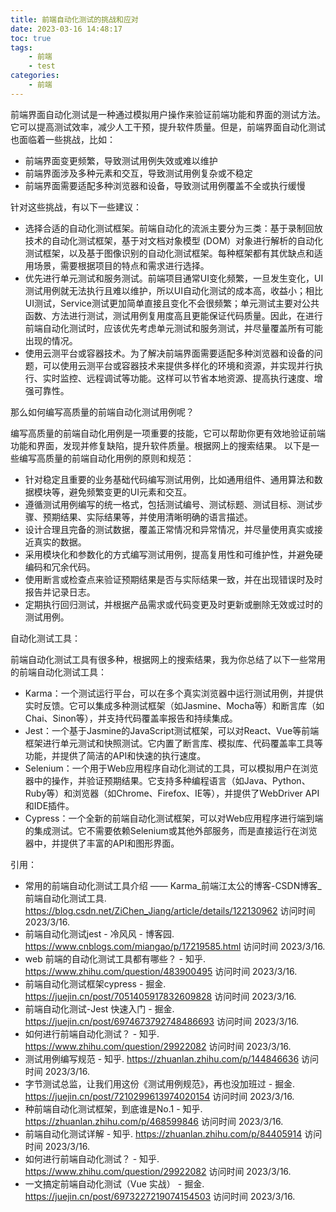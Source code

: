 ```yaml
---
title: 前端自动化测试的挑战和应对
date: 2023-03-16 14:48:17
toc: true
tags:
    - 前端
    - test
categories:
    - 前端
---
```


前端界面自动化测试是一种通过模拟用户操作来验证前端功能和界面的测试方法。它可以提高测试效率，减少人工干预，提升软件质量。但是，前端界面自动化测试也面临着一些挑战，比如：

- 前端界面变更频繁，导致测试用例失效或难以维护
- 前端界面涉及多种元素和交互，导致测试用例复杂或不稳定
- 前端界面需要适配多种浏览器和设备，导致测试用例覆盖不全或执行缓慢

针对这些挑战，有以下一些建议：

<!--more-->

- 选择合适的自动化测试框架。前端自动化的流派主要分为三类：基于录制回放技术的自动化测试框架，基于对文档对象模型 (DOM）对象进行解析的自动化测试框架，以及基于图像识别的自动化测试框架。每种框架都有其优缺点和适用场景，需要根据项目的特点和需求进行选择。
- 优先进行单元测试和服务测试。前端项目通常UI变化频繁，一旦发生变化，UI测试用例就无法执行且难以维护，所以UI自动化测试的成本高，收益小；相比UI测试，Service测试更加简单直接且变化不会很频繁；单元测试主要对公共函数、方法进行测试，测试用例复用度高且更能保证代码质量。因此，在进行前端自动化测试时，应该优先考虑单元测试和服务测试，并尽量覆盖所有可能出现的情况。
- 使用云测平台或容器技术。为了解决前端界面需要适配多种浏览器和设备的问题，可以使用云测平台或容器技术来提供多样化的环境和资源，并实现并行执行、实时监控、远程调试等功能。这样可以节省本地资源、提高执行速度、增强可靠性。

那么如何编写高质量的前端自动化测试用例呢？

编写高质量的前端自动化用例是一项重要的技能，它可以帮助你更有效地验证前端功能和界面，发现并修复缺陷，提升软件质量。根据网上的搜索结果。
以下是一些编写高质量的前端自动化用例的原则和规范：

- 针对稳定且重要的业务基础代码编写测试用例，比如通用组件、通用算法和数据模块等，避免频繁变更的UI元素和交互。
- 遵循测试用例编写的统一格式，包括测试编号、测试标题、测试目标、测试步骤、预期结果、实际结果等，并使用清晰明确的语言描述。
- 设计合理且完备的测试数据，覆盖正常情况和异常情况，并尽量使用真实或接近真实的数据。
- 采用模块化和参数化的方式编写测试用例，提高复用性和可维护性，并避免硬编码和冗余代码。
- 使用断言或检查点来验证预期结果是否与实际结果一致，并在出现错误时及时报告并记录日志。
- 定期执行回归测试，并根据产品需求或代码变更及时更新或删除无效或过时的测试用例。

自动化测试工具：

前端自动化测试工具有很多种，根据网上的搜索结果，我为你总结了以下一些常用的前端自动化测试工具：

- Karma：一个测试运行平台，可以在多个真实浏览器中运行测试用例，并提供实时反馈。它可以集成多种测试框架（如Jasmine、Mocha等）和断言库（如Chai、Sinon等），并支持代码覆盖率报告和持续集成。
- Jest：一个基于Jasmine的JavaScript测试框架，可以对React、Vue等前端框架进行单元测试和快照测试。它内置了断言库、模拟库、代码覆盖率工具等功能，并提供了简洁的API和快速的执行速度。
- Selenium：一个用于Web应用程序自动化测试的工具，可以模拟用户在浏览器中的操作，并验证预期结果。它支持多种编程语言（如Java、Python、Ruby等）和浏览器（如Chrome、Firefox、IE等），并提供了WebDriver API和IDE插件。
- Cypress：一个全新的前端自动化测试框架，可以对Web应用程序进行端到端的集成测试。它不需要依赖Selenium或其他外部服务，而是直接运行在浏览器中，并提供了丰富的API和图形界面。

引用：
- 常用的前端自动化测试工具介绍 —— Karma_前端江太公的博客-CSDN博客_前端自动化测试工具. https://blog.csdn.net/ZiChen_Jiang/article/details/122130962 访问时间 2023/3/16.
- 前端自动化测试jest - 冷风风 - 博客园. https://www.cnblogs.com/miangao/p/17219585.html 访问时间 2023/3/16.
- web 前端的自动化测试工具都有哪些？ - 知乎. https://www.zhihu.com/question/483900495 访问时间 2023/3/16.
- 前端自动化测试框架cypress - 掘金. https://juejin.cn/post/7051405917832609828 访问时间 2023/3/16.
- 前端自动化测试-Jest 快速入门 - 掘金. https://juejin.cn/post/6974673792748486693 访问时间 2023/3/16.
- 如何进行前端自动化测试？ - 知乎. https://www.zhihu.com/question/29922082 访问时间 2023/3/16.
- 测试用例编写规范 - 知乎. https://zhuanlan.zhihu.com/p/144846636 访问时间 2023/3/16.
- 字节测试总监，让我们用这份《测试用例规范》，再也没加班过 - 掘金. https://juejin.cn/post/7210299613974020154 访问时间 2023/3/16.
- 种前端自动化测试框架，到底谁是No.1 - 知乎. https://zhuanlan.zhihu.com/p/468599846 访问时间 2023/3/16.
- 前端自动化测试详解 - 知乎. https://zhuanlan.zhihu.com/p/84405914 访问时间 2023/3/16.
- 如何进行前端自动化测试？ - 知乎. https://www.zhihu.com/question/29922082 访问时间 2023/3/16.
- 一文搞定前端自动化测试（Vue 实战） - 掘金. https://juejin.cn/post/6973227219074154503 访问时间 2023/3/16.